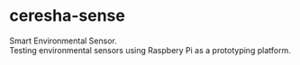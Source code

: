 # ceresha-sense
Smart Environmental Sensor.  
Testing environmental sensors using Raspbery Pi as a prototyping platform.  

